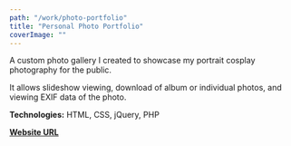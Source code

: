 ```yaml
---
path: "/work/photo-portfolio"
title: "Personal Photo Portfolio"
coverImage: ""
---
```

A custom photo gallery I created to showcase my portrait cosplay photography for the public.

It allows slideshow viewing, download of album or individual photos, and viewing EXIF data of the photo.

**Technologies:** HTML, CSS, jQuery, PHP

[**Website URL**](http://photo.joseph-oh.com/)